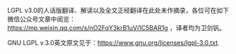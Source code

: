 LGPL v3.0的人话版翻译、解读以及全文正经翻译在此处未作摘录，各位可在如下微信公众号文章中阅览：https://mp.weixin.qq.com/s/nO2FqY3krB1uVi1C5BAR1g ，译者均为卫剑钒。
 
GNU LGPL v.3.0英文原文见于：https://www.gnu.org/licenses/lgpl-3.0.txt.

